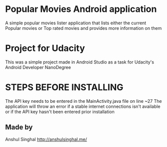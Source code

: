 # Popular Movies Android application
A simple popular movies lister application that lists either the current Popular movies or Top rated movies and provides more information on them

# Project for Udacity
This was a simple project made in Android Studio as a task for Udacity's Android Developer NanoDegree

# STEPS BEFORE INSTALLING
The API key needs to be entered in the MainActivity.java file on line ~27
The application will throw an error if a stable internet connections isn't available or if the API key hasn't been entered prior installation

## Made by 
Anshul Singhal
http://anshulsinghal.me/
